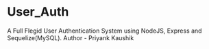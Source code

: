 # User_Auth

A Full Flegid User Authentication System using NodeJS, Express and Sequelize(MySQL).
Author - Priyank Kaushik
